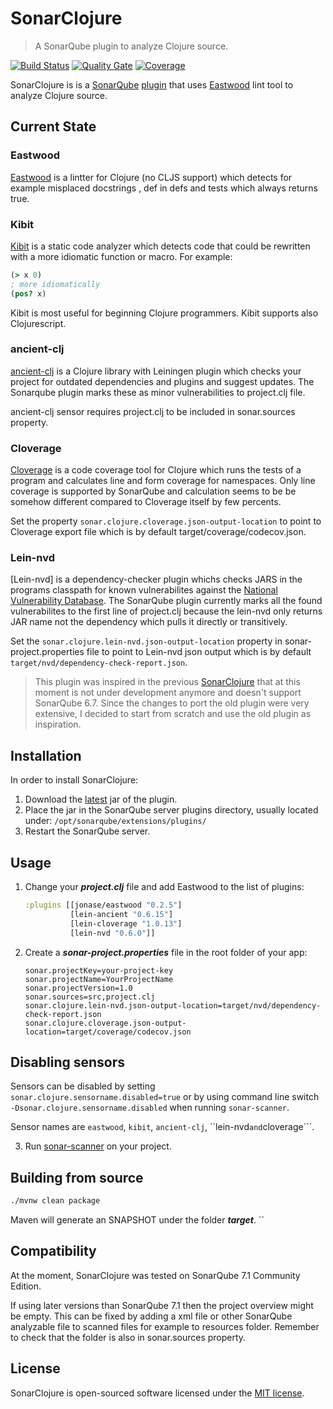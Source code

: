 # SonarClojure
> A SonarQube plugin to analyze Clojure source.

[![Build Status](https://travis-ci.org/fsantiag/sonar-clojure.svg?branch=master)](https://travis-ci.org/fsantiag/sonar-clojure)
[![Quality Gate](https://sonarcloud.io/api/project_badges/measure?project=org.sonar.plugins.clojure%3Asonar-clojure-plugin&metric=alert_status
)](https://sonarcloud.io/dashboard?id=org.sonar.plugins.clojure%3Asonar-clojure-plugin)
[![Coverage](https://sonarcloud.io/api/project_badges/measure?project=org.sonar.plugins.clojure%3Asonar-clojure-plugin&metric=coverage
)](https://sonarcloud.io/dashboard?id=org.sonar.plugins.clojure%3Asonar-clojure-plugin)


SonarClojure is is a [SonarQube](https://www.sonarqube.org/) [plugin](https://docs.sonarqube.org/display/PLUG/Plugin+Library)
that uses [Eastwood](https://github.com/jonase/eastwood) lint tool to analyze Clojure source.

## Current State

### Eastwood
[Eastwood](https://github.com/jonase/eastwood) is a lintter for Clojure (no CLJS support) which detects for example misplaced docstrings
 , def in defs and tests which always returns true.

### Kibit
[Kibit](https://github.com/jonase/eastwood) is a static code analyzer which detects code that could be rewritten with a more idiomatic 
function or macro. For example: 
```clojure 
(> x 0) 
; more idiomatically
(pos? x)
```

Kibit is most useful for beginning Clojure programmers. Kibit supports also Clojurescript.

### ancient-clj

[ancient-clj](https://github.com/xsc/lein-ancient) is a Clojure library with Leiningen plugin which checks your project for outdated dependencies and plugins and  suggest updates. The Sonarqube plugin
marks these as minor vulnerabilities to project.clj file.

ancient-clj sensor requires project.clj to be included in sonar.sources property.

### Cloverage

[Cloverage](https://github.com/cloverage/cloverage) is a code coverage tool for Clojure which runs the tests of a program 
and calculates line and form coverage for namespaces. Only line coverage is supported by SonarQube and calculation seems to be
be somehow different compared to Cloverage itself by few percents.

Set the property ```sonar.clojure.cloverage.json-output-location``` to point to Cloverage export file which is by default target/coverage/codecov.json.

### Lein-nvd

[Lein-nvd] is a dependency-checker plugin whichs checks JARS in the programs classpath for known vulnerabilites against 
the [National Vulnerability Database](https://nvd.nist.gov/). The SonarQube plugin currently marks all the found vulnerabilites to 
the first line of project.clj because the lein-nvd only returns JAR name not the dependency which pulls it directly or transitively.

Set the ```sonar.clojure.lein-nvd.json-output-location``` property in sonar-project.properties file to point to Lein-nvd json output which is by default
```target/nvd/dependency-check-report.json```.
 
>This plugin was inspired in the previous [SonarClojure](https://github.com/zmsp/sonar-clojure) that at
this moment is not under development anymore and doesn't support SonarQube 6.7. Since the changes to port
the old plugin were very extensive, I decided to start from scratch and use the old plugin as inspiration.


## Installation

In order to install SonarClojure:
1. Download the [latest](https://github.com/fsantiag/sonar-clojure/releases) jar of the plugin.
2. Place the jar in the SonarQube server plugins directory, usually located under: `/opt/sonarqube/extensions/plugins/`
3. Restart the SonarQube server.

## Usage
1. Change your ***project.clj*** file and add Eastwood to the list of plugins:

    ```clojure
    :plugins [[jonase/eastwood "0.2.5"]
              [lein-ancient "0.6.15"]
              [lein-cloverage "1.0.13"]
              [lein-nvd "0.6.0"]]

2. Create a ***sonar-project.properties*** file in the root folder of your app:

    ```properties
    sonar.projectKey=your-project-key
    sonar.projectName=YourProjectName
    sonar.projectVersion=1.0
    sonar.sources=src,project.clj
    sonar.clojure.lein-nvd.json-output-location=target/nvd/dependency-check-report.json
    sonar.clojure.cloverage.json-output-location=target/coverage/codecov.json
    ```

## Disabling sensors

Sensors can be disabled by setting ```sonar.clojure.sensorname.disabled=true```  or
by using command line switch ```-Dsonar.clojure.sensorname.disabled``` when running ```sonar-scanner```.

Sensor names are ```eastwood```, ```kibit```, ```ancient-clj```, ``lein-nvd``` and ```cloverage```.

3. Run [sonar-scanner](https://docs.sonarqube.org/display/SCAN/Analyzing+with+SonarQube+Scanner) on your project.

## Building from source
```sh
./mvnw clean package
```

Maven will generate an SNAPSHOT under the folder ***target***.
``

## Compatibility

At the moment, SonarClojure was tested on SonarQube 7.1 Community Edition.

If using later versions than SonarQube 7.1 then the project overview might be empty. This can be fixed by adding a xml file or other SonarQube analyzable
file to scanned files for example to resources folder. Remember to check that the folder is also in sonar.sources property.

## License

SonarClojure is open-sourced software licensed under the [MIT license](https://github.com/fsantiag/sonar-clojure/blob/master/LICENSE).
